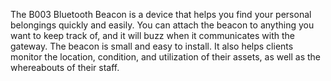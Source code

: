The B003 Bluetooth Beacon is a device that helps you find your
personal belongings quickly and easily. You can attach the beacon
to anything you want to keep track of, and it will buzz when it
communicates with the gateway. The beacon is small and easy
to install. It also helps clients monitor the location, condition, and
utilization of their assets, as well as the whereabouts of their staff.

